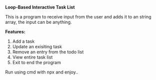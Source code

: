 **Loop-Based Interactive Task List**

This is a program to receive input from the user and adds it to an string array, the input can be anything.

**Features:**
1. Add a task
2. Update an exisiting task
3. Remove an entry from the todo list
4. View entire task list
5. Exit to end the program

Run using cmd with npx and enjoy..